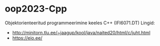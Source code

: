 # oop2023-Cpp
Objektorienteeritud programmeerimine keeles C++ (IFI6071.DT)
Lingid: 
 * http://minitorn.tlu.ee/~jaagup/kool/java/naited20/html/c/juht.html
 * https://eio.ee/
